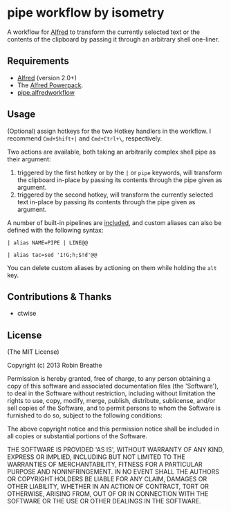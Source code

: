 # pipe workflow by isometry

A workflow for [Alfred](http://www.alfredapp.com/) to transform the currently selected text or the contents of the clipboard by passing it through an arbitrary shell one-liner.

## Requirements

- [Alfred](http://www.alfredapp.com/) (version 2.0+)
- The [Alfred Powerpack](http://www.alfredapp.com/powerpack/).
- [pipe.alfredworkflow](https://raw.github.com/isometry/alfredworkflows/master/pipe.alfredworkflow)

## Usage

(Optional) assign hotkeys for the two Hotkey handlers in the workflow. I recommend `Cmd+Shift+|` and `Cmd+Ctrl+\`, respectively.

Two actions are available, both taking an arbitrarily complex shell pipe as their argument:

1. triggered by the first hotkey or by the `|` or `pipe` keywords, will transform the clipboard in-place by passing its contents through the pipe given as argument.
2. triggered by the second hotkey, will transform the currently selected text in-place by passing its contents through the pipe given as argument.

A number of built-in pipelines are [included](https://raw.github.com/isometry/alfredworkflows/net.isometry.alfred.pipe/builtins.json), and custom aliases can also be defined with the following syntax:

`| alias NAME=PIPE | LINE@@`

`| alias tac=sed '1!G;h;$!d'@@`

You can delete custom aliases by actioning on them while holding the `alt` key.

## Contributions & Thanks

- ctwise

## License

(The MIT License)

Copyright (c) 2013 Robin Breathe

Permission is hereby granted, free of charge, to any person obtaining
a copy of this software and associated documentation files (the
'Software'), to deal in the Software without restriction, including
without limitation the rights to use, copy, modify, merge, publish,
distribute, sublicense, and/or sell copies of the Software, and to
permit persons to whom the Software is furnished to do so, subject to
the following conditions:

The above copyright notice and this permission notice shall be
included in all copies or substantial portions of the Software.

THE SOFTWARE IS PROVIDED 'AS IS', WITHOUT WARRANTY OF ANY KIND,
EXPRESS OR IMPLIED, INCLUDING BUT NOT LIMITED TO THE WARRANTIES OF
MERCHANTABILITY, FITNESS FOR A PARTICULAR PURPOSE AND NONINFRINGEMENT.
IN NO EVENT SHALL THE AUTHORS OR COPYRIGHT HOLDERS BE LIABLE FOR ANY
CLAIM, DAMAGES OR OTHER LIABILITY, WHETHER IN AN ACTION OF CONTRACT,
TORT OR OTHERWISE, ARISING FROM, OUT OF OR IN CONNECTION WITH THE
SOFTWARE OR THE USE OR OTHER DEALINGS IN THE SOFTWARE.
